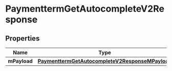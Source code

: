 
# PaymenttermGetAutocompleteV2Response

## Properties
| Name | Type | Description | Notes |
| ------------ | ------------- | ------------- | ------------- |
| **mPayload** | [**PaymenttermGetAutocompleteV2ResponseMPayload**](PaymenttermGetAutocompleteV2ResponseMPayload.md) |  |  |



